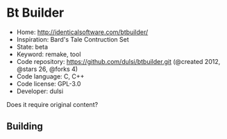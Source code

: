 # Bt Builder

- Home: http://identicalsoftware.com/btbuilder/
- Inspiration: Bard's Tale Contruction Set
- State: beta
- Keyword: remake, tool
- Code repository: https://github.com/dulsi/btbuilder.git (@created 2012, @stars 26, @forks 4)
- Code language: C, C++
- Code license: GPL-3.0
- Developer: dulsi

Does it require original content?

## Building
